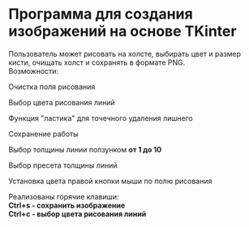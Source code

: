 <h1>Программа для создания изображений на основе TKinter</h1>
<div>Пользователь может рисовать на холсте, выбирать цвет и размер кисти, очищать холст и сохранять в формате PNG.</div>
<div>Возможности:
<p>Очистка поля рисования</p>
<p>Выбор цвета рисования линий</p>
<p>Функция "ластика" для точечного удаления лишнего</p>
<p>Сохранение работы</p>
<p>Выбор толщины линии ползунком <b>от 1 до 10</b></p>
<p>Выбор пресета толщины линий</p>
<p>Установка цвета правой кнопки мыши по полю рисования</p>
<p>Реализованы горячие клавиши:<br>
<b>Ctrl+s - сохранить изображение</b><br>
<b>Ctrl+c - выбор цвета рисования линий</b>
</p>
</div>
